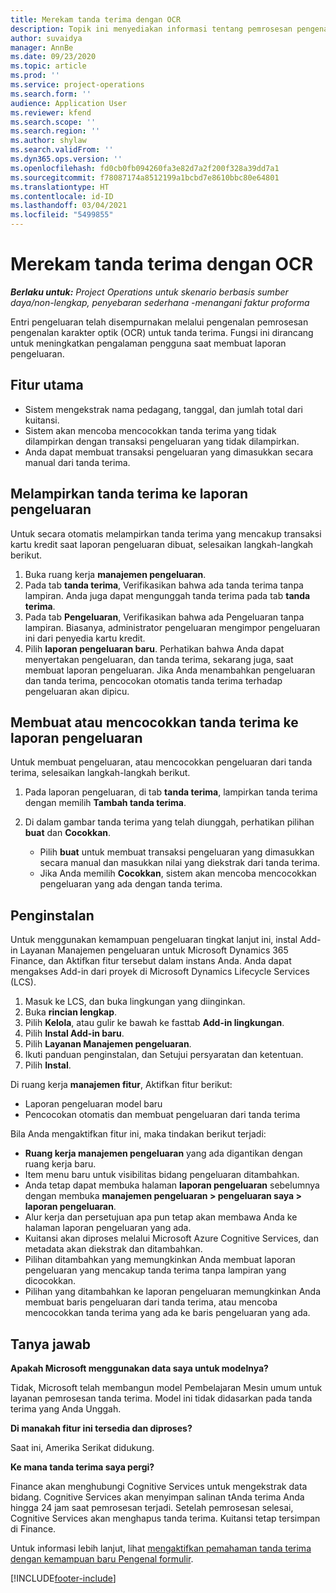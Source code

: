```yaml
---
title: Merekam tanda terima dengan OCR
description: Topik ini menyediakan informasi tentang pemrosesan pengenalan karakter optik (OCR) untuk tanda terima.
author: suvaidya
manager: AnnBe
ms.date: 09/23/2020
ms.topic: article
ms.prod: ''
ms.service: project-operations
ms.search.form: ''
audience: Application User
ms.reviewer: kfend
ms.search.scope: ''
ms.search.region: ''
ms.author: shylaw
ms.search.validFrom: ''
ms.dyn365.ops.version: ''
ms.openlocfilehash: fd0cb0fb094260fa3e82d7a2f200f328a39dd7a1
ms.sourcegitcommit: f78087174a8512199a1bcbd7e8610bbc80e64801
ms.translationtype: HT
ms.contentlocale: id-ID
ms.lasthandoff: 03/04/2021
ms.locfileid: "5499855"
---
```

# <a name="capture-a-receipt-using-ocr"></a>Merekam tanda terima dengan OCR

_**Berlaku untuk:** Project Operations untuk skenario berbasis sumber daya/non-lengkap, penyebaran sederhana -menangani faktur proforma_

Entri pengeluaran telah disempurnakan melalui pengenalan pemrosesan pengenalan karakter optik (OCR) untuk tanda terima. Fungsi ini dirancang untuk meningkatkan pengalaman pengguna saat membuat laporan pengeluaran.

## <a name="key-features"></a>Fitur utama

- Sistem mengekstrak nama pedagang, tanggal, dan jumlah total dari kuitansi.
- Sistem akan mencoba mencocokkan tanda terima yang tidak dilampirkan dengan transaksi pengeluaran yang tidak dilampirkan.
- Anda dapat membuat transaksi pengeluaran yang dimasukkan secara manual dari tanda terima.

## <a name="attach-receipts-to-an-expense-report"></a>Melampirkan tanda terima ke laporan pengeluaran

Untuk secara otomatis melampirkan tanda terima yang mencakup transaksi kartu kredit saat laporan pengeluaran dibuat, selesaikan langkah-langkah berikut.

  1. Buka ruang kerja **manajemen pengeluaran**.
  2. Pada tab **tanda terima**, Verifikasikan bahwa ada tanda terima tanpa lampiran. Anda juga dapat mengunggah tanda terima pada tab **tanda terima**.
  3. Pada tab **Pengeluaran**, Verifikasikan bahwa ada Pengeluaran tanpa lampiran. Biasanya, administrator pengeluaran mengimpor pengeluaran ini dari penyedia kartu kredit.
  4. Pilih **laporan pengeluaran baru**. Perhatikan bahwa Anda dapat menyertakan pengeluaran, dan tanda terima, sekarang juga, saat membuat laporan pengeluaran. Jika Anda menambahkan pengeluaran dan tanda terima, pencocokan otomatis tanda terima terhadap pengeluaran akan dipicu.

## <a name="create-or-match-receipts-to-an-expense-report"></a>Membuat atau mencocokkan tanda terima ke laporan pengeluaran
Untuk membuat pengeluaran, atau mencocokkan pengeluaran dari tanda terima, selesaikan langkah-langkah berikut.

  1. Pada laporan pengeluaran, di tab **tanda terima**, lampirkan tanda terima dengan memilih **Tambah tanda terima**.
  2. Di dalam gambar tanda terima yang telah diunggah, perhatikan pilihan **buat** dan **Cocokkan**.

      - Pilih **buat** untuk membuat transaksi pengeluaran yang dimasukkan secara manual dan masukkan nilai yang diekstrak dari tanda terima.
      - Jika Anda memilih **Cocokkan**, sistem akan mencoba mencocokkan pengeluaran yang ada dengan tanda terima.

## <a name="installation"></a>Penginstalan

Untuk menggunakan kemampuan pengeluaran tingkat lanjut ini, instal Add-in Layanan Manajemen pengeluaran untuk Microsoft Dynamics 365 Finance, dan Aktifkan fitur tersebut dalam instans Anda. Anda dapat mengakses Add-in dari proyek di Microsoft Dynamics Lifecycle Services (LCS).

1. Masuk ke LCS, dan buka lingkungan yang diinginkan.
2. Buka **rincian lengkap**.
3. Pilih **Kelola**, atau gulir ke bawah ke fasttab **Add-in lingkungan**.
4. Pilih **Instal Add-in baru**.
5. Pilih **Layanan Manajemen pengeluaran**.
6. Ikuti panduan penginstalan, dan Setujui persyaratan dan ketentuan.
7. Pilih **Instal**.

Di ruang kerja **manajemen fitur**, Aktifkan fitur berikut:

- Laporan pengeluaran model baru
- Pencocokan otomatis dan membuat pengeluaran dari tanda terima

Bila Anda mengaktifkan fitur ini, maka tindakan berikut terjadi:

- **Ruang kerja manajemen pengeluaran** yang ada digantikan dengan ruang kerja baru.
- Item menu baru untuk visibilitas bidang pengeluaran ditambahkan.
- Anda tetap dapat membuka halaman **laporan pengeluaran** sebelumnya dengan membuka **manajemen pengeluaran > pengeluaran saya > laporan pengeluaran**.
- Alur kerja dan persetujuan apa pun tetap akan membawa Anda ke halaman laporan pengeluaran yang ada.
- Kuitansi akan diproses melalui Microsoft Azure Cognitive Services, dan metadata akan diekstrak dan ditambahkan.
- Pilihan ditambahkan yang memungkinkan Anda membuat laporan pengeluaran yang mencakup tanda terima tanpa lampiran yang dicocokkan.
- Pilihan yang ditambahkan ke laporan pengeluaran memungkinkan Anda membuat baris pengeluaran dari tanda terima, atau mencoba mencocokkan tanda terima yang ada ke baris pengeluaran yang ada.

## <a name="frequently-asked-questions"></a>Tanya jawab

**Apakah Microsoft menggunakan data saya untuk modelnya?**

Tidak, Microsoft telah membangun model Pembelajaran Mesin umum untuk layanan pemrosesan tanda terima. Model ini tidak didasarkan pada tanda terima yang Anda Unggah.

**Di manakah fitur ini tersedia dan diproses?**

Saat ini, Amerika Serikat didukung.

**Ke mana tanda terima saya pergi?**

Finance akan menghubungi Cognitive Services untuk mengekstrak data bidang. Cognitive Services akan menyimpan salinan tAnda terima Anda hingga 24 jam saat pemrosesan terjadi. Setelah pemrosesan selesai, Cognitive Services akan menghapus tanda terima. Kuitansi tetap tersimpan di Finance.

Untuk informasi lebih lanjut, lihat [mengaktifkan pemahaman tanda terima dengan kemampuan baru Pengenal formulir](https://azure.microsoft.com/blog/enable-receipt-understanding-with-form-recognizer-s-new-capability/).


[!INCLUDE[footer-include](../includes/footer-banner.md)]
